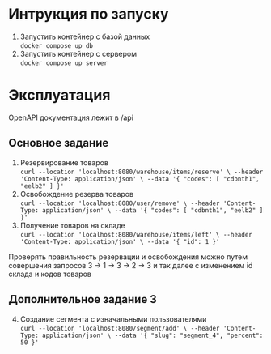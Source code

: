 # Интрукция по запуску
1. Запустить контейнер с базой данных<br>
`docker compose up db`
2. Запустить контейнер с сервером<br>
`docker compose up server`

# Эксплуатация
OpenAPI документация лежит в /api

## Основное задание
1. Резервирование товаров<br>
`curl --location 'localhost:8080/warehouse/items/reserve' \
   --header 'Content-Type: application/json' \
   --data '{
    "codes": [
        "cdbnth1",
        "eelb2"
    ]
}'`
2. Освобождение резерва товаров<br>
`curl --location 'localhost:8080/user/remove' \
   --header 'Content-Type: application/json' \
   --data '{
    "codes": [
        "cdbnth1",
        "eelb2"
    ]
}'`
3. Получение товаров на складе<br>
`curl --location 'localhost:8080/warehouse/items/left' \
   --header 'Content-Type: application/json' \
   --data '{
    "id": 1
}'`

Проверять правильность резервации и освобождения можно путем совершения запросов 3 -> 1 -> 3 -> 2 -> 3 и так далее с изменением id склада и кодов товаров

## Дополнительное задание 3
4. Создание сегмента с изначальными пользователями<br>
`curl --location 'localhost:8080/segment/add' \
   --header 'Content-Type: application/json' \
   --data '{
   "slug": "segment_4",
   "percent": 50
   }'`